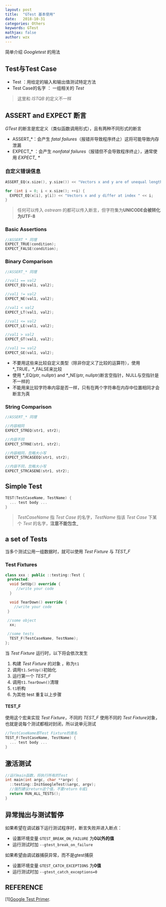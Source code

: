 ```yaml
---
layout: post
title:  "GTest 基本使用"
date:   2018-10-31
categories: Others
keywords: GTest
mathjax: false
author: wzx
---
```


简单介绍 *Googletest* 的用法




## Test与Test Case
* Test ：用给定的输入和输出值测试特定方法
* Test Case的名字 ： 一组相关的 *Test*

> 这里和 *ISTQB* 的定义不一样

## ASSERT and EXPECT 断言
*GTest* 的断言是宏定义（类似函数调用形式），且有两种不同形式的断言
* ASSERT_\*：会产生 *fatal failures*（报错并导致程序终止）这将可能导致内存泄漏
* EXPECT_\* ：会产生 *nonfatal failures*（报错但不会导致程序终止），通常使用 *EXPECT_* *

### 自定义错误信息
```c++
ASSERT_EQ(x.size(), y.size()) << "Vectors x and y are of unequal length";

for (int i = 0; i < x.size(); ++i) {
  EXPECT_EQ(x[i], y[i]) << "Vectors x and y differ at index " << i;
}
```
> 任何可以传入 *ostream* 的都可以传入断言，但字符集为**UNICODE会被转化为UTF-8**

### Basic Assertions
```c++
//ASSERT_* 同理
EXPECT_TRUE(condition);
EXPECT_FALSE(condition);
```

### Binary Comparison
```c++
//ASSERT_* 同理

//val1 == val2
EXPECT_EQ(val1, val2);

//val1 != val2
EXPECT_NE(val1, val2);

//val1 < val2
EXPECT_LT(val1, val2);

//val1 <= val2
EXPECT_LE(val1, val2);

//val1 > val2
EXPECT_GT(val1, val2);

//val1 >= val2
EXPECT_GE(val1, val2);
```
* 不要用这些来比较自定义类型（除非你定义了比较的运算符），使用 \*_TRUE，\*_FALSE来比较  
* 使用 \*_EQ(ptr, nullptr) and \*_NE(ptr, nullptr)断言空指针，NULL与空指针是不一样的  
* 不能用来比较字符串内容是否一样，只有在两个字符串在内存中位置相同才会断言为真  

### String Comparison
```c++
//ASSERT_* 同理

//内容相同
EXPECT_STREQ(str1, str2);

//内容不同
EXPECT_STRNE(str1, str2);

//内容相同，忽略大小写
EXPECT_STRCASEEQ(str1, str2);

//内容不同，忽略大小写
EXPECT_STRCASENE(str1, str2);
```

## Simple Test
```c++
TEST(TestCaseName, TestName) {
  ... test body ...
}
```
> *TestCaseName* 指 *Test Case* 的名字，*TestName* 指该 *Test Case* 下某个 *Test* 的名字，**注意不能包含_**

## a set of Tests
当多个测试公用一组数据时，就可以使用 *Test Fixture* 与 *TEST_F*

### Test Fixtures
```c++
class xxx : public ::testing::Test {
 protected:
  void SetUp() override {
     //write your code
  }

  void TearDown() override {
    //write your code
 }

 //some object
  xx;

 //some tests  
  TEST_F(TestCaseName, TestName);
};
```

当 *Test Fixture*  运行时，以下将会依次发生
1. 构建 *Test Fixture* 的对象 ，称为`t1`
2. 调用`t1.SetUp()`初始化
3. 运行第一个 *TEST_F*
4. 调用`t1.TearDown()`清理
5. `t1`析构
6. 为其他 test 重复以上步骤

#### TEST_F
使用这个宏来实现 *Test Fixture*，不同的 *TEST_F* 使用不同的 *Test Fixture*对象，也就是说每个测试都相对封闭，所以说单元测试
```c++
//TestCaseName即Test Fixture的类名
TEST_F(TestCaseName, TestName) {
  ... test body ...
}
```
## 激活测试
```c++
//运行main函数，将执行所有的Test
int main(int argc, char **argv) {
  ::testing::InitGoogleTest(&argc, argv);
  //强烈建议return这个值，不要return 0或1
  return RUN_ALL_TESTS();
}
```

## 异常抛出与测试暂停
如果希望在调试器下运行测试程序时，断言失败并进入断点：
- 设置环境变量 `GTEST_BREAK_ON_FAILURE` 为**0以外的值**
- 运行测试时加 `--gtest_break_on_failure`

如果希望由调试器捕获异常，而不是gtest捕获
- 设置环境变量 `GTEST_CATCH_EXCEPTIONS` 为**0值**
- 运行测试时加 `--gtest_catch_exceptions=0`

## REFERENCE
[1][Google Test Primer](https://github.com/google/googletest/blob/master/googletest/docs/primer.md).
